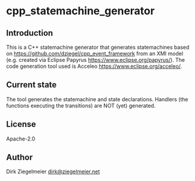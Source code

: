 # cpp_statemachine_generator

## Introduction

This is a C++ statemachine generator that generates statemachines based on https://github.com/dziegel/cpp_event_framework
from an XMI model (e.g. created via Eclipse Papyrus https://www.eclipse.org/papyrus/).
The code generation tool used is Acceleo https://www.eclipse.org/acceleo/.

## Current state

The tool generates the statemachine and state declarations. Handlers (the functions executing the transitions) are NOT (yet) generated.

## License

Apache-2.0

## Author

Dirk Ziegelmeier <dirk@ziegelmeier.net>

